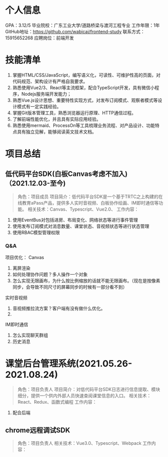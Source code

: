 # 个人信息
GPA：3.12/5
毕业院校：广东工业大学/道路桥梁与渡河工程专业
工作年限：1年
GitHub地址：https://github.com/wabicai/frontend-study
联系方式：15915652268
应聘岗位：前端开发

# 技能清单
1. 掌握HTML/CSS/JavaScript，编写语义化，可读性、可维护性高的页面，对代码规范、架构设计有严格自我要求。
2. 熟悉使用Vue2/3、React等主流框架，配合TypeScript开发，具有微信小程序，Nodejs服务端开发能力；
3. 熟悉Vue.js设计思想、重要特性实现方式，对发布订阅模式、观察者模式等设计模式有一定实践经验。
4. 掌握Git版本管理工具，熟悉浏览器运行原理、HTTP通信过程。
5. 了解前端性能优化，并且具有实际应用经验。
6. 熟悉使用mermaid、ProcessOn等工具梳理业务流程、对产品设计、功能特点具有独立见解，能够阅读英文技术文档。
# 项目总结

## 低代码平台SDK(白板Canvas考虑不加入)（2021.12.03-至今)
> 角色：项目成员
项目简介：低代码平台SDK是一个基于TRTC之上构建的在线教育aPass产品，提供多人实时音视频、白板协作绘画、IM即时通信等功能。
相关技术：Canvas、Typescript、Vue2.0、
工作内容：
1. 使用EventBus对包括进房、布局变化、网络状态等进行事件管理
2. 使用发布订阅模式对消息数量、课堂状态、音视频状态等进行状态管理
3. 使用RBAC模型管理权限
### Q&A
项目优化：
Canvas
1. 离屏渲染
2. 如何处理协作问题？多人操作一个对象
3. 怎么实现无限画布，为什么按比例缩放的话就不能无限画布。（现在是按像素同步，会导致不同尺寸的屏幕同步的时候有一部分看不到）

实时音视频
1. 音视频推拉流方案？客户端有没有做什么优化。
2. 


IM即时通信
1. 怎么实现聊天群组
2. 历史消息


# 课堂后台管理系统(2021.05.26-2021.08.24)
> 角色：项目负责人
项目简介：对低代码平台SDK日志进行信息提取、模块细分，提供一个供内外部人员快速查阅课堂信息的入口。
相关技术：React、Redux、函数式编程
工作内容：
1. 配合后端

## chrome远程调试SDK
> 角色：项目负责人
相关技术：Vue3.0、Typescript、Webpack
工作内容：


